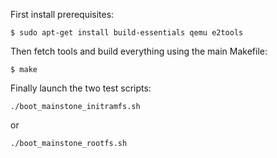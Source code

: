 First install prerequisites:

```
$ sudo apt-get install build-essentials qemu e2tools
```

Then fetch tools and build everything using the main Makefile:

```
$ make
```

Finally launch the two test scripts:

```
./boot_mainstone_initramfs.sh
```

or

```
./boot_mainstone_rootfs.sh
```
